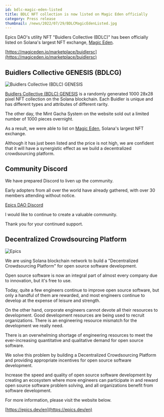 ```yaml
---
id: bdlc-magic-eden-listed
title: BDLC NFT collection is now listed on Magic Eden officially
category: Press release
thumbnail: /news/2022/07/29/BDLCMagicEdenListed.jpg
---
```


Epics DAO's utility NFT "Buidlers Collective (BDLC)" has been officially listed
on Solana's largest NFT exchange, [Magic Eden](https://magiceden.io/).

[https://magiceden.io/marketplace/buidlersc](https://magiceden.io/marketplace/buidlersc)

## Buidlers Collective GENESIS (BDLCG)

![Buidlers Collective (BDLC) GENESIS](/news/2022/07/29/FirstGifBuidlers.gif)

[Buidlers Collective (BDLC) GENESIS](https://buidlers.epics.dev/ja/genesis/) is
a randomly generated 1000 28x28 pixel NFT collection on the Solana blockchain.
Each Buidler is unique and has different types and attributes of different
rarity.

The other day, the Mint Gacha System on the website sold out a limited number of
1000 pieces overnight.

As a result, we were able to list on [Magic Eden](https://magiceden.io/),
Solana's largest NFT exchange.

Although it has just been listed and the price is not high, we are confident
that it will have a synergistic effect as we build a decentralized crowdsourcing
platform.

## Community Discord

We have prepared Discord to liven up the community.

Early adopters from all over the world have already gathered, with over 30
members attending without notice.

[Epics DAO Discord](https://discord.gg/GmHYfyRamx)

I would like to continue to create a valuable community.

Thank you for your continued support.

## Decentralized Crowdsourcing Platform

![Epics](/news/2022/07/19/EpicsBusinessModelEN.png)

We are using Solana blockchain network to build a "Decentralized Crowdsourcing
Platform" for open source software development.

Open source software is now an integral part of almost every company due to
innovation, but it's free to use.

Today, quite a few engineers continue to improve open source software, but only
a handful of them are rewarded, and most engineers continue to develop at the
expense of leisure and strength.

On the other hand, corporate engineers cannot devote all their resources to
development. Good development resources are being used to recruit organizations.
There is an engineering resource mismatch for the development we really need.

There is an overwhelming shortage of engineering resources to meet the
ever-increasing quantitative and qualitative demand for open source software.

We solve this problem by building a Decentralized Crowdsourcing Platform and
providing appropriate incentives for open source software development.

Increase the speed and quality of open source software development by creating
an ecosystem where more engineers can participate in and reward open source
software problem solving, and all organizations benefit from software
development.

For more information, please visit the website below.

[https://epics.dev/en](https://epics.dev/en)
